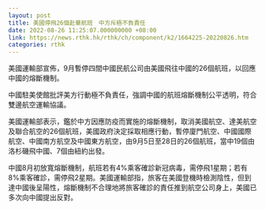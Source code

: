 ```yaml
---
layout: post
title: 美國停飛26個赴華航班　中方斥極不負責任
date: 2022-08-26 11:25:07.000000000 +08:00
link: https://news.rthk.hk/rthk/ch/component/k2/1664225-20220826.htm
categories: rthk
---
```


美國運輸部宣佈，9月暫停四間中國民航公司由美國飛往中國的26個航班，以回應中國的熔斷機制。

中國駐美使館批評美方行動極不負責任，強調中國的航班熔斷機制公平透明，符合雙邊航空運輸協議。

美國運輸部表示，鑑於中方因應防疫而實施的熔斷機制，取消美國航空、達美航空及聯合航空的26個航班，美國政府決定採取相應行動，暫停廈門航空、中國國際航空、中國南方航空及中國東方航空，由9月5日至28日的26個航班，當中19個由洛杉磯飛中國、7個由紐約出發。

中國8月初放寬熔斷機制，航班若有4%乘客確診新冠病毒，需停飛1星期；若有8%乘客確診，需停飛2星期。美國運輸部指，旅客在美國登機時檢測陰性，但到達中國後呈陽性，熔斷機制不合理地將旅客確診的責任推到航空公司身上，美國已多次向中國提出反對。
